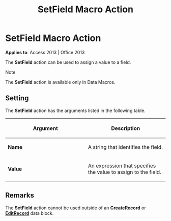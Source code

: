 ﻿---
title: SetField Macro Action
TOCTitle: SetField Macro Action
ms:assetid: 66bd26e3-e8c3-b9a1-2f16-f29adc44a345
ms:mtpsurl: https://msdn.microsoft.com/library/Ff195227(v=office.15)
ms:contentKeyID: 48545349
ms.date: 09/18/2015
mtps_version: v=office.15
---

# SetField Macro Action


**Applies to**: Access 2013 | Office 2013

The **SetField** action can be used to assign a value to a field.


> [!NOTE]
> <P>The <STRONG>SetField</STRONG> action is available only in Data Macros.</P>



## Setting

The **SetField** action has the arguments listed in the following table.

<table>
<colgroup>
<col style="width: 50%" />
<col style="width: 50%" />
</colgroup>
<thead>
<tr class="header">
<th><p>Argument</p></th>
<th><p>Description</p></th>
</tr>
</thead>
<tbody>
<tr class="odd">
<td><p><strong>Name</strong></p></td>
<td><p>A string that identifies the field.</p></td>
</tr>
<tr class="even">
<td><p><strong>Value</strong></p></td>
<td><p>An expression that specifies the value to assign to the field.</p></td>
</tr>
</tbody>
</table>


## Remarks

The **SetField** action cannot be used outside of an **[CreateRecord](createrecord-data-block.md)** or **[EditRecord](editrecord-data-block.md)** data block.

